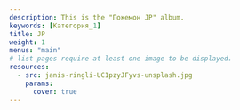 ```yaml
---
description: This is the "Покемон JP" album.
keywords: [Категория_1]
title: JP
weight: 1
menus: "main"
# list pages require at least one image to be displayed.
resources:
  - src: janis-ringli-UC1pzyJFyvs-unsplash.jpg
    params:
      cover: true
---
```

